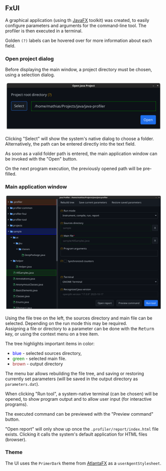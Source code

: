 ## FxUI

A graphical application (using th [JavaFX](https://openjfx.io/) toolkit) was created, to easily configure parameters and arguments
for the command-line tool. The profiler is then executed in a terminal.

Golden `(?)` labels can be hovered over for more information about each field.

### Open project dialog

Before displaying the main window, a project directory must be chosen, using a selection dialog.

![FxUI project selection dialog](screenshots/fxui-project-selection-dialog.png)

Clicking "Select" will show the system's native dialog to choose a folder.
<br/>
Alternatively, the path can be entered directly into the text field.

As soon as a valid folder path is entered, the main application window can be invoked with the "Open" button.

On the next program execution, the previously opened path will be pre-filled.

### Main application window

![FxUI main window](screenshots/fxui-main-application-window.png)


Using the file tree on the left, the sources directory and main file can be selected. Depending on the run mode
this may be required.
<br/>
Assigning a file or directory to a parameter can be done with the <kbd>Return</kbd> key, or using the context menu
on a tree item.

The tree highlights important items in color:
- <span style="color: blue;">blue</span> - selected sources directory,
- <span style="color: green;">green</span> - selected main file.
- <span style="color: brown;">brown</span> - output directory

The menu bar allows rebuilding the file tree, and saving or restoring currently set parameters (will be saved in the
output directory as `parameters.dat`).

When clicking "Run tool", a system-native terminal (can be chosen) will be opened, to show program output and
to allow user input (for interactive programs).

The executed command can be previewed with the "Preview command" button.

"Open report" will only show up once the `.profiler/report/index.html` file exists.
Clicking it calls the system's default application for HTML files (browser).

### Theme

The UI uses the `PrimerDark` theme from [AtlantaFX](https://github.com/mkpaz/atlantafx) as a `userAgentStylesheet`.
